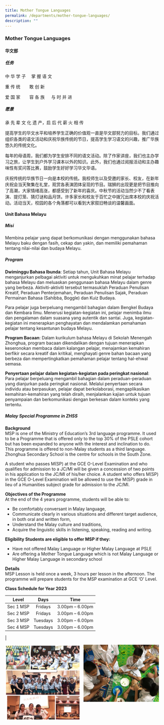 ```yaml
---
title: Mother Tongue Languages
permalink: /departments/mother-tongue-languages/
description: ""
---
```

### **Mother Tongue Languages**
#### **华文部**
##### **任务**
中 华 学 子 　掌 握 语 文

重 传 统    　敢 创 新

爱 国 家    　容 各 族  　与 时 并 进

##### **愿景**
承 先 辈 文 化 遗 产，启 后 代 薪 火 相 传

提高学生的华文水平和培养学生正确的价值观一直是华文部努力的目标。我们通过组织各类的语文活动和庆祝华族传统的节日，提高学生学习语文的兴趣，推广华族悠久的传统文化。

每年的母语周，我们都为学生安排不同的语文活动。除了作家讲座，我们也主办学习之旅，让学生到户外学习课本以外的知识。此外，我们也通过阅报活动和主办趣味性有奖问答比赛，鼓励学生好好学习华文华语。

庆祝传统的华族节日一向是本校的传统。我校师生以及受邀的家长、校友，在新年庆祝会当天聚集在礼堂，观赏各表演团体呈现的节目。瑞狮的出现更是把节目推向了高潮，大家情绪高涨，都感受到了新年的喜庆。中秋节的活动当然少不了看表演、提灯笼、猜灯谜和品月饼。许多家长和校友于百忙之中拨冗出席本校的庆祝活动。活动当天，校园的各个角落都可以看到大家叙旧畅谈的温馨画面。

#### **Unit Bahasa Melayu**     

##### **Misi** 
Membina pelajar yang dapat berkomunikasi dengan menggunakan bahasa Melayu baku dengan fasih, cekap dan yakin, dan memiliki pemahaman tentang nilai-nilai dan budaya Melayu.

##### **Program** 
**Dwiminggu Bahasa Ibunda**: Setiap tahun, Unit Bahasa Melayu menganjurkan pelbagai aktiviti untuk mengukuhkan minat pelajar terhadap bahasa Melayu dan meluaskan penggunaan bahasa Melayu dalam genre yang berbeza. Aktiviti-aktiviti tersebut termasuklah Peraduan Penulisan Kreatif, Peraduan Penterjemahan, Peraduan Penulisan Sajak, Peraduan Permainan Bahasa (Sahibba, Boggle) dan Kuiz Budaya. 

Para pelajar juga berpeluang mengambil bahagian dalam Bengkel Budaya dan Kembara Ilmu. Menerusi kegiatan-kegiatan ini, pelajar menimba ilmu dan pengalaman dalam suasana yang autentik dan santai. Juga, kegiatan-kegiatan ini menerapkan penghayatan dan mendalamkan pemahaman pelajar tentang kesantunan budaya Melayu.    

**Program Bacaan**: Dalam kurikulum bahasa Melayu di Sekolah Menengah Zhonghua, program bacaan dikendalikan dengan tujuan menerapkan keseronokan membaca dalam kalangan pelajar, menajamkan kemahiran berfikir secara kreatif dan kritikal, menghayati genre bahan bacaan yang berbeza dan mempertingkatkan pemahaman pelajar tentang hal-ehwal semasa. 

**Penyertaan pelajar dalam kegiatan-kegiatan pada peringkat nasional**: Para pelajar berpeluang mengambil bahagian dalam peraduan-peraduan yang dianjurkan pada peringkat nasional. Melalui penyertaan secara individu atau berpasukan, pelajar dapat berkolaborasi, mengaplikasikan kemahiran-kemahiran yang telah diraih, menjalankan kajian untuk tujuan penyampaian dan berkomunikasi dengan berkesan dalam konteks yang tertentu.

##### **Malay Special Programme in ZHSS**
**Background**<br>
MSP is one of the Ministry of Education’s 3rd language programme. It used to be a Programme that is offered only to the top 30% of the PSLE cohort but has been expanded to anyone with the interest and inclination to do. This programme is offered to non-Malay students as a third language. Zhonghua Secondary School is the centre for schools in the South Zone.

A student who passes M(SP) at the GCE O-Level Examination and who qualifies for admission to a JC/MI will be given a concession of two points in his application to the JC/MI of his/her choice. A student who offers M(SP) in the GCE O-Level Examination will be allowed to use the M(SP) grade in lieu of a Humanities subject grade for admission to the JC/MI.

**Objectives of the Programme**<br>
At the end of the 4 years programme, students will be able to:
* Be comfortably conversant in Malay language,
* Communicate clearly in various situations and different target audience, in both oral and written form,
* Understand the Malay culture and traditions,
* Acquire the linguistic skills in listening, speaking, reading and writing.

**Eligibility Students are eligible to offer MSP if they:**<br>
* Have not offered Malay Language or Higher Malay Language at PSLE
* Are offering a Mother Tongue Language which is not Malay Language or Higher Malay Language in secondary school

**Details**<br>
MSP Lesson is held once a week, 3 hours per lesson in the afternoon. The programme will prepare students for the MSP examination at GCE ‘O’ Level.

**Class Schedule for Year 2023**<br>

| Level | Days | Time |
|:---:|:---:|:---:|
| Sec 1 MSP | Fridays | 3.00pm – 6.00pm |
| Sec 2 MSP | Fridays | 3.00pm – 6.00pm |
| Sec 3 MSP | Tuesdays | 3.00pm – 6.00pm |
| Sec 4 MSP | Tuesdays | 3.00pm – 6.00pm |
|

<img src="/images/mtl1.jpg" style="width:49%" align=left>
<img src="/images/mtl2.jpg" style="width:49%" align=right>